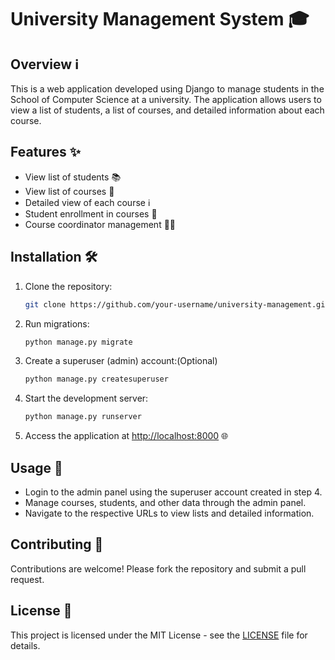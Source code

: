# University Management System 🎓

## Overview ℹ️
This is a web application developed using Django to manage students in the School of Computer Science at a university. The application allows users to view a list of students, a list of courses, and detailed information about each course.

## Features ✨
- View list of students 📚
- View list of courses 🎒
- Detailed view of each course ℹ️
- Student enrollment in courses 📝
- Course coordinator management 👨‍🏫

## Installation 🛠️
1. Clone the repository:
    ```bash
    git clone https://github.com/your-username/university-management.git
    ```


2. Run migrations:
    ```bash
    python manage.py migrate
    ```

3. Create a superuser (admin) account:(Optional)
    ```bash
    python manage.py createsuperuser
    ```

5. Start the development server:
    ```bash
    python manage.py runserver
    ```

6. Access the application at [http://localhost:8000](http://localhost:8000) 🌐

## Usage 🚀
- Login to the admin panel using the superuser account created in step 4.
- Manage courses, students, and other data through the admin panel.
- Navigate to the respective URLs to view lists and detailed information.

## Contributing 🤝
Contributions are welcome! Please fork the repository and submit a pull request.

## License 📝
This project is licensed under the MIT License - see the [LICENSE](LICENSE) file for details.
